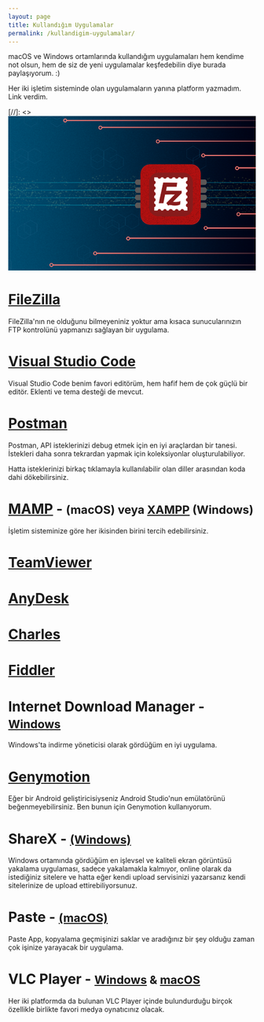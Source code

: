 ```yaml
---
layout: page
title: Kullandığım Uygulamalar
permalink: /kullandigim-uygulamalar/
---
```


macOS ve Windows ortamlarında kullandığım uygulamaları hem kendime not olsun, hem de siz de yeni uygulamalar keşfedebilin diye burada paylaşıyorum. :)

Her iki işletim sisteminde olan uygulamaların yanına platform yazmadım. Link verdim.

[//]: <> ![FileZilla](/images/filezilla.png)
# [FileZilla](https://filezilla-project.org/download.php)
FileZilla'nın ne olduğunu bilmeyeniniz yoktur ama kısaca sunucularınızın FTP kontrolünü yapmanızı sağlayan bir uygulama.
# [Visual Studio Code](https://code.visualstudio.com/download)
Visual Studio Code benim favori editörüm, hem hafif hem de çok güçlü bir editör. Eklenti ve tema desteği de mevcut.
# [Postman](https://www.getpostman.com)
Postman, API isteklerinizi debug etmek için en iyi araçlardan bir tanesi. İstekleri daha sonra tekrardan yapmak için koleksiyonlar oluşturulabiliyor.

Hatta isteklerinizi birkaç tıklamayla kullanılabilir olan diller arasından koda dahi dökebilirsiniz.
# [MAMP](https://www.mamp.info/en/) - <small>(macOS) veya [XAMPP]() (Windows)</small>
İşletim sisteminize göre her ikisinden birini tercih edebilirsiniz.
# [TeamViewer](https://www.teamviewer.com/tr/)
# [AnyDesk](https://anydesk.com/tr)
# [Charles](https://www.charlesproxy.com)
# [Fiddler](https://www.telerik.com/fiddler)
# Internet Download Manager - <small>[Windows]()</small>
Windows'ta indirme yöneticisi olarak gördüğüm en iyi uygulama.
# [Genymotion](https://www.genymotion.com)
Eğer bir Android geliştiricisiyseniz Android Studio'nun emülatörünü beğenmeyebilirsiniz. Ben bunun için Genymotion kullanıyorum.
# ShareX - <small>[(Windows)]()</small>
Windows ortamında gördüğüm en işlevsel ve kaliteli ekran görüntüsü yakalama uygulaması, sadece yakalamakla kalmıyor, online olarak da istediğiniz sitelere ve hatta eğer kendi upload servisinizi yazarsanız kendi sitelerinize de upload ettirebiliyorsunuz.
# Paste - <small>[(macOS)](https://pasteapp.me)</small>
Paste App, kopyalama geçmişinizi saklar ve aradığınız bir şey olduğu zaman çok işinize yarayacak bir uygulama.
# VLC Player - <small>[Windows]() & [macOS]()</small>
Her iki platformda da bulunan VLC Player içinde bulundurduğu birçok özellikle birlikte favori medya oynatıcınız olacak.